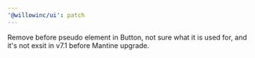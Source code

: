 ```yaml
---
'@willowinc/ui': patch
---
```


Remove before pseudo element in Button, not sure what it is used for, and it's not exsit in v7.1 before Mantine upgrade.
